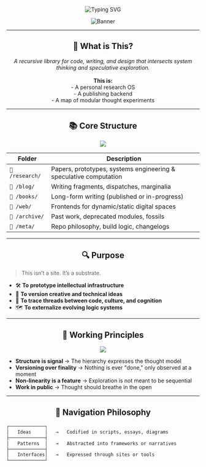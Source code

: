 <!-- HEADER -->

<p align="center">
  <img src="https://readme-typing-svg.demolab.com?font=Fira+Mono&size=28&pause=1200&color=F8F8F2&center=true&vCenter=true&width=900&lines=THE+ARCHIVE;Not+a+portfolio.;Not+a+résumé.;A+living+repository+of+thought." alt="Typing SVG" />
</p>

<p align="center">
  <img src="https://capsule-render.vercel.app/api?type=waving&height=150&text=Welcome%20to%20The%20Archive&fontAlign=40&fontAlignY=40&color=gradient&fontSize=40&animation=fadeIn&desc=Code%20as%20Philosophy%20%7C%20Abstraction%20as%20Method" alt="Banner" />
</p>

---

<h2 align="center">🧭 What is This?</h2>

<p align="center">
  <em>A recursive library for code, writing, and design that intersects system thinking and speculative exploration.</em><br><br>
  <strong>This is:</strong><br>
  - A personal research OS<br>
  - A publishing backend<br>
  - A map of modular thought experiments
</p>

---

<h2 align="center">📚 Core Structure</h2>

<p align="center">
  <img src="https://img.shields.io/badge/Directory%20Map-Outline-blueviolet?style=for-the-badge&logo=markdown&logoColor=white" />
</p>

| Folder | Description |
|--------|-------------|
| `📁 /research/` | Papers, prototypes, systems engineering & speculative computation |
| `📁 /blog/`     | Writing fragments, dispatches, marginalia |
| `📁 /books/`    | Long-form writing (published or in-progress) |
| `📁 /web/`      | Frontends for dynamic/static digital spaces |
| `📁 /archive/`  | Past work, deprecated modules, fossils |
| `📁 /meta/`     | Repo philosophy, build logic, changelogs |

---

<h2 align="center">🔍 Purpose</h2>

> This isn’t a site. It’s a substrate.

- 🛠️ **To prototype intellectual infrastructure**
- 🔁 **To version creative and technical ideas**
- 🧵 **To trace threads between code, culture, and cognition**
- 🗺️ **To externalize evolving logic systems**

---

<h2 align="center">🧬 Working Principles</h2>

<p align="center">
  <img src="https://quotes-github-readme.vercel.app/api?type=horizontal&theme=radical&quote=The+artifact+isn’t+the+product—the+thought+process+is." />
</p>

- **Structure is signal** → The hierarchy expresses the thought model  
- **Versioning over finality** → Nothing is ever "done," only observed at a moment  
- **Non-linearity is a feature** → Exploration is not meant to be sequential  
- **Work in public** → Thought should breathe in the open

---

<h2 align="center">📡 Navigation Philosophy</h2>

```txt
┌─────────────┐
│   Ideas     │   →   Codified in scripts, essays, diagrams
├─────────────┤
│   Patterns  │   →   Abstracted into frameworks or narratives
├─────────────┤
│   Interfaces│   →   Expressed through sites or tools
└─────────────┘
